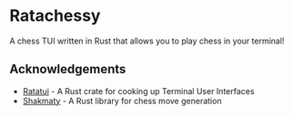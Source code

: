 # Ratachessy

A chess TUI written in Rust that allows you to play chess in your terminal!




## Acknowledgements

 - [Ratatui](https://ratatui.rs/) - A Rust crate for cooking up Terminal User Interfaces
 - [Shakmaty](https://crates.io/crates/shakmaty) - A Rust library for chess move generation
